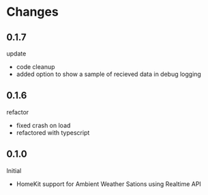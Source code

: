 # Changes

## 0.1.7
update
- code cleanup
- added option to show a sample of recieved data in debug logging

## 0.1.6
refactor
- fixed crash on load
- refactored with typescript

## 0.1.0
Initial
- HomeKit support for Ambient Weather Sations using Realtime API
